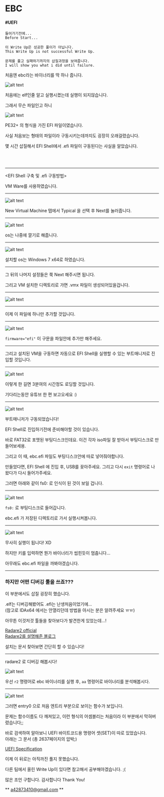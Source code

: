 # EBC
#### #UEFI  
```
들어가기전에...
Before Start...

이 Write Up은 성공한 풀이가 아닙니다.
This Write Up is not successful Write Up.

문제를 풀고 실패하기까지의 삽질과정을 보여줍니다.
I will show you what i did until failure.
```
처음엔 ebc라는 바이너리를 딱 하나 줍니다.

![alt text](../../images/ebc1.PNG "Logo Title Text 1")


처음에는 elf인줄 알고 실행시켰는데 실행이 되지않습니다.

그래서 무슨 파일인고 하니

![alt text](../../images/ebc2.PNG)

PE32+ 의 형식을 가진 EFI 파일이였습니다.

사실 처음보는 형태의 파일이라 구동시키는데까지도 굉장히 오래걸렸습니다.  

몇 시간 삽질해서 EFI Shell에서 .efi 파일이 구동된다는 사실을 알았습니다.
<dl>
    <br /><br />
</dl>

***

<EFI Shell 구축 및 .efi 구동방법>

VM Ware를 사용하였습니다.

***

![alt text](../../images/ebc3.PNG "Logo Title Text 1")
  
New Virtual Machine 탭에서 Typical 을 선택 후 Next를 눌러줍니다.

***

![alt text](../../images/ebc4.PNG "Logo Title Text 1")

os는 나중에 깔기로 해줍니다.

***
![alt text](../../images/ebc5.PNG "Logo Title Text 1")

설치할 os는 Windows 7 x64로 하였습니다.

***
그 뒤의 나머지 설정들은 쭉 Next 해주시면 됩니다.

그리고 VM 설치한 디렉토리로 가면 .vmx 파일이 생성되어있을겁니다.

***

![alt text](../../images/ebc7.PNG "Logo Title Text 1")

***

이제 이 파일에 하나만 추가할 것입니다.

***

![alt text](../../images/ebc8.PNG "Logo Title Text 1")

` firmware="efi" ` 이 구문을 파일안에 추가만 해주세요.

***

그리고 설치된 VM을 구동하면 자동으로 EFI Shell을 실행할 수 있는 부트매니저로 진입할 것입니다.

***

![alt text](../../images/ebc9.PNG "Logo Title Text 1")

이렇게 한 길면 3분여의 시간정도 로딩할 것입니다.

기다리는동안 유튜브 한 편 보고오세요 :)

***
![alt text](../../images/ebc10.PNG "Logo Title Text 1")

부트매니저가 구동되었습니다! 

EFI Shell로 진입하기전에 준비해야할 것이 있습니다.

바로 FAT32로 포맷된 부팅디스크인데요. 이건 각자 iso파일 잘 받아서 부팅디스크로 만들어보세용.

그리고 이 때, ebc.efi 파일도 부팅디스크안에 따로 넣어줘야합니다.

만들었다면, EFI Shell 에 진입 후, USB를 꽂아주세요.
그리고 다시 `exit` 명령어로 나왔다가 다시 들어가주세요.

그러면 아래와 같이 fs0: 로 인식이 된 것이 보일 겁니다.

***

![alt text](../../images/ebc11.PNG "Logo Title Text 1")

`fs0:` 로 부팅디스크로 들어갑니다.

ebc.efi 가 저장된 디렉토리로 가서 실행시켜봅니다.

***
![alt text](../../images/ebc12.PNG "Logo Title Text 1")

무사히 실행이 됩니다! XD

하지만 키를 입력하면 뭔가 바이너리가 씹힌듯이 멈춥니다...

아무래도 ebc.efi 파일을 까봐야겠습니다.

***
### 하지만 어떤 디버깅 툴을 쓰죠???

이 부분에서도 삽질 굉장히 했습니다. 

.elf는 디버깅해봤어도 .efi는 난생처음이었기에...  
(참고로 IDAx64 에서는 안열리던데 방법을 아시는 분은 알려주세요 ㅠㅠ)

아무튼 이것저것 툴들을 찾아보다가 발견한게 있었는데...!

[Radare2 official ](https://rada.re/r/)  
[Radare2를 설명해준 블로그](https://cpuu.postype.com/post/838572)

설치는 문서 찾아보면 간단히 할 수 있습니다!

***
radare2 로 디버깅 해봅시다!

![alt text](../../images/ebc13.PNG "Logo Title Text 1")

우선 `r2` 명령어로 ebc 바이너리를 실행 후,
`aa` 명령어로 바이너리를 분석해봅시다.

***
![alt text](../../images/ebc14.PNG "Logo Title Text 1")

그러면 entry0 으로 처음 엔트리 부분으로 보이는 함수가 보입니다.

문제는 함수이름도 다 깨져있고, 이런 형식의 어셈블리는 처음이라 이 부분에서 막혀버렸습니다;;

바로 검색하여 알아보니 UEFI 바이트코드용 명령어 셋(SET)이 따로 있었습니다.  
아래는 그 문서 (총 2637페이지의 압박;)

[UEFI Specification](https://uefi.org/sites/default/files/resources/UEFI%202_5.pdf)

이제 이 뒤로는 아직까진 풀지 못했습니다.

다른 팀에서 올린 Write Up이 있다면 참고해서 공부해야겠습니다. ;(

많은 조언 구합니다. 감사합니다 Thank You!


** a42873410@gmail.com **
